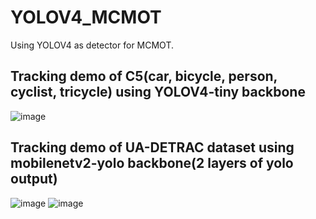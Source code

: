 # YOLOV4_MCMOT
Using YOLOV4 as detector for MCMOT.

## Tracking demo of C5(car, bicycle, person, cyclist, tricycle) using YOLOV4-tiny backbone
![image](https://github.com/CaptainEven/YOLOV4_MCMOT/blob/YOLOV4_MCMOT_dev/test5_track.gif)

## Tracking demo of UA-DETRAC dataset using mobilenetv2-yolo backbone(2 layers of yolo output)
![image](https://github.com/CaptainEven/YOLOV4_MCMOT/blob/YOLOV4_MCMOT_dev/MVI_39401_track_fps12.gif)
![image](https://github.com/CaptainEven/YOLOV4_MCMOT/blob/YOLOV4_MCMOT_dev/MVI_40855_track_fps12.gif)
